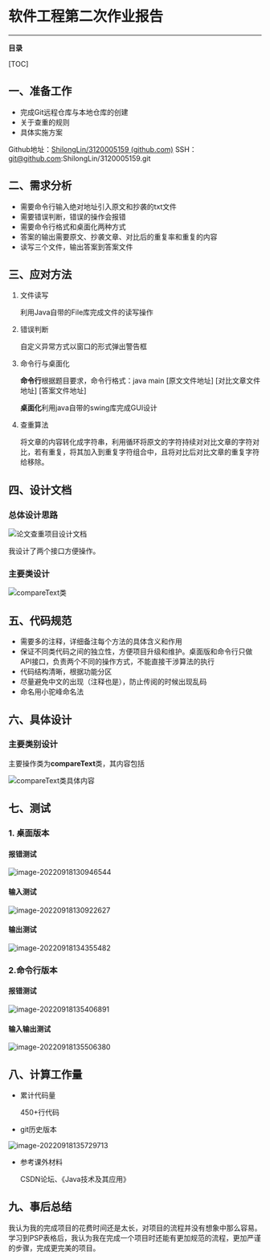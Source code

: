# 软件工程第二次作业报告

***

**目录**

[TOC]



## 一、准备工作

- 完成Git远程仓库与本地仓库的创建
- 关于查重的规则
- 具体实施方案

Github地址：[ShilongLin/3120005159 (github.com)](https://github.com/ShilongLin/3120005159)
SSH：git@github.com:ShilongLin/3120005159.git

## 二、需求分析

- 需要命令行输入绝对地址引入原文和抄袭的txt文件
- 需要错误判断，错误的操作会报错
- 需要命令行格式和桌面化两种方式
- 答案的输出需要原文、抄袭文章、对比后的重复率和重复的内容
- 读写三个文件，输出答案到答案文件

## 三、应对方法

1. 文件读写

   利用Java自带的File库完成文件的读写操作

2. 错误判断

   自定义异常方式以窗口的形式弹出警告框

3. 命令行与桌面化

   **命令行**根据题目要求，命令行格式：java main [原文文件地址] [对比文章文件地址] [答案文件地址]

   **桌面化**利用java自带的swing库完成GUI设计

4. 查重算法

   将文章的内容转化成字符串，利用循环将原文的字符持续对对比文章的字符对比，若有重复，将其加入到重复字符组合中，且将对比后对比文章的重复字符给移除。

   

## 四、设计文档

### 总体设计思路

![论文查重项目设计文档](C:\homework\软件工程第二次作业\项目相关\data\论文查重项目设计文档.png)

我设计了两个接口方便操作。

### 主要类设计

![compareText类](C:\homework\软件工程第二次作业\项目相关\data\compareText类.png)

## 五、代码规范

- 需要多的注释，详细备注每个方法的具体含义和作用
- 保证不同类代码之间的独立性，方便项目升级和维护。桌面版和命令行只做API接口，负责两个不同的操作方式，不能直接干涉算法的执行
- 代码结构清晰，根据功能分区
- 尽量避免中文的出现（注释也是），防止传阅的时候出现乱码
- 命名用小驼峰命名法

## 六、具体设计

###  主要类别设计

主要操作类为**compareText**类，其内容包括

![compareText类具体内容](C:\homework\软件工程第二次作业\项目相关\data\compareText类具体内容.png)

## 七、测试

### 1. 桌面版本

#### 报错测试

![image-20220918130946544](C:\Users\LinSL\AppData\Roaming\Typora\typora-user-images\image-20220918130946544.png)

#### 输入测试

![image-20220918130922627](C:\Users\LinSL\AppData\Roaming\Typora\typora-user-images\image-20220918130922627.png)

#### 输出测试

![image-20220918134355482](C:\Users\LinSL\AppData\Roaming\Typora\typora-user-images\image-20220918134355482.png)

### 2.命令行版本

#### 报错测试

![image-20220918135406891](C:\Users\LinSL\AppData\Roaming\Typora\typora-user-images\image-20220918135406891.png)

#### 输入输出测试

![image-20220918135506380](C:\Users\LinSL\AppData\Roaming\Typora\typora-user-images\image-20220918135506380.png)



## 八、计算工作量

- 累计代码量

  450+行代码

- git历史版本

![image-20220918135729713](C:\Users\LinSL\AppData\Roaming\Typora\typora-user-images\image-20220918135729713.png)

- 参考课外材料

  CSDN论坛、《Java技术及其应用》

  

## 九、事后总结

​	我认为我的完成项目的花费时间还是太长，对项目的流程并没有想象中那么容易。学习到PSP表格后，我认为我在完成一个项目时还能有更加规范的流程，更加严谨的步骤，完成更完美的项目。